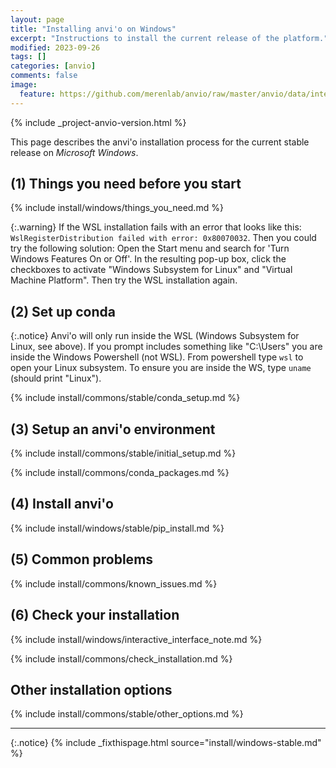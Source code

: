 ```yaml
---
layout: page
title: "Installing anvi'o on Windows"
excerpt: "Instructions to install the current release of the platform."
modified: 2023-09-26
tags: []
categories: [anvio]
comments: false
image:
  feature: https://github.com/merenlab/anvio/raw/master/anvio/data/interactive/images/logo.png
---
```



{% include _project-anvio-version.html %}

This page describes the anvi'o installation process for the current stable release on _Microsoft Windows_.

## (1) Things you need before you start

{% include install/windows/things_you_need.md %}

{:.warning}
If the WSL installation fails with an error that looks like this: `WslRegisterDistribution failed with error: 0x80070032`. Then you could try the following solution: Open the Start menu and search for 'Turn Windows Features On or Off'. In the resulting pop-up box, click the checkboxes to activate "Windows Subsystem for Linux" and "Virtual Machine Platform". Then try the WSL installation again.

## (2) Set up conda

{:.notice}
Anvi'o will only run inside the WSL (Windows Subsystem for Linux, see above). If you prompt includes something like "C:\Users" you are inside the Windows Powershell (not WSL). From powershell type `wsl` to open your Linux subsystem.
To ensure you are inside the WS, type `uname` (should print "Linux"). 

{% include install/commons/stable/conda_setup.md %}

## (3) Setup an anvi'o environment

{% include install/commons/stable/initial_setup.md %}

{% include install/commons/conda_packages.md %}

## (4) Install anvi'o

{% include install/windows/stable/pip_install.md %}

## (5) Common problems

{% include install/commons/known_issues.md %}

## (6) Check your installation

{% include install/windows/interactive_interface_note.md %}

{% include install/commons/check_installation.md %}

## Other installation options

{% include install/commons/stable/other_options.md %}

---

{:.notice}
{% include _fixthispage.html source="install/windows-stable.md" %}
